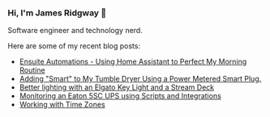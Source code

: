 ### Hi, I'm James Ridgway 👋
Software engineer and technology nerd.

Here are some of my recent blog posts:
  * [Ensuite Automations - Using Home Assistant to Perfect My Morning Routine](https://www.jamesridgway.co.uk/using-home-assistant-to-perfect-my-morning-routine/)
  * [Adding &quot;Smart&quot; to My Tumble Dryer Using a Power Metered Smart Plug.](https://www.jamesridgway.co.uk/adding-smart-to-my-tumble-dryer-using-a-power-metered-smart-plug/)
  * [Better lighting with an Elgato Key Light and a Stream Deck](https://www.jamesridgway.co.uk/better-lighting-with-an-elgato-key-light-and-a-stream-deck/)
  * [Monitoring an Eaton 5SC UPS using Scripts and Integrations](https://www.jamesridgway.co.uk/monitoring-eaton-5sc-ups-scripts-and-integration-network-tools-home-assistant/)
  * [Working with Time Zones](https://www.jamesridgway.co.uk/why-storing-datetimes-as-utc-isnt-enough/)
